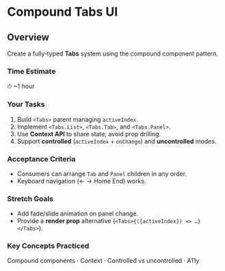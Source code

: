 # Compound Tabs UI

## Overview

Create a fully‑typed **Tabs** system using the compound component pattern.

### Time Estimate

⏱ \~1 hour

### Your Tasks

1. Build `<Tabs>` parent managing `activeIndex`.
2. Implement `<Tabs.List>`, `<Tabs.Tab>`, and `<Tabs.Panel>`.
3. Use **Context API** to share state; avoid prop drilling.
4. Support **controlled** (`activeIndex` + `onChange`) and **uncontrolled** modes.

### Acceptance Criteria

* Consumers can arrange `Tab` and `Panel` children in any order.
* Keyboard navigation (← → Home End) works.

### Stretch Goals

* Add fade/slide animation on panel change.
* Provide a **render prop** alternative (`<Tabs>{({activeIndex}) => …}</Tabs>`).

### Key Concepts Practiced

Compound components · Context · Controlled vs uncontrolled · A11y
